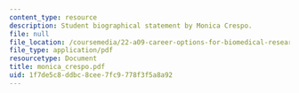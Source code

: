 ```yaml
---
content_type: resource
description: Student biographical statement by Monica Crespo.
file: null
file_location: /coursemedia/22-a09-career-options-for-biomedical-research-fall-2006/1f7de5c8ddbc8cee7fc9778f3f5a8a92_monica_crespo.pdf
file_type: application/pdf
resourcetype: Document
title: monica_crespo.pdf
uid: 1f7de5c8-ddbc-8cee-7fc9-778f3f5a8a92
---
```

